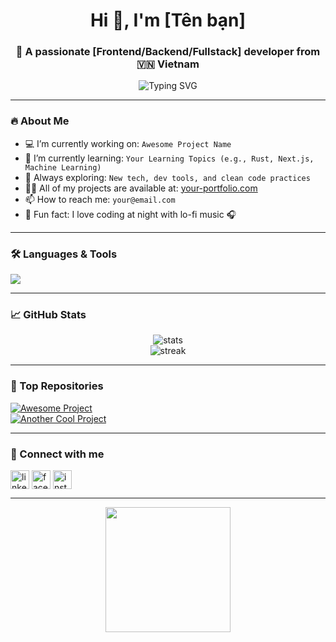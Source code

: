 <h1 align="center">Hi 👋, I'm [Tên bạn]</h1>
<h3 align="center">🚀 A passionate [Frontend/Backend/Fullstack] developer from 🇻🇳 Vietnam</h3>

<p align="center">
  <img src="https://readme-typing-svg.demolab.com?font=Fira+Code&size=24&duration=3000&pause=1000&color=00F7FF&center=true&vCenter=true&width=435&lines=Code+Eat+Sleep+Repeat;Build+%F0%9F%9A%80+Awesome+Projects;Sharing+Dev+Love+%F0%9F%92%96" alt="Typing SVG" />
</p>

---

### 🔥 About Me
- 💻 I’m currently working on: `Awesome Project Name`  
- 🌱 I’m currently learning: `Your Learning Topics (e.g., Rust, Next.js, Machine Learning)`  
- 🧠 Always exploring: `New tech, dev tools, and clean code practices`  
- 👨‍💻 All of my projects are available at: [your-portfolio.com](https://your-portfolio.com)  
- 📫 How to reach me: `your@email.com`  
- 🧘 Fun fact: I love coding at night with lo-fi music 🎧  

---

### 🛠️ Languages & Tools

<p align="left">
  <img src="https://skillicons.dev/icons?i=js,ts,react,nextjs,nodejs,express,python,django,mongodb,postgresql,docker,git,github,vscode,figma&perline=8" />
</p>

---

### 📈 GitHub Stats

<p align="center">
  <img src="https://github-readme-stats.vercel.app/api?username=your-username&show_icons=true&theme=tokyonight" alt="stats" />
  <br/>
  <img src="https://github-readme-streak-stats.herokuapp.com/?user=your-username&theme=tokyonight" alt="streak" />
</p>

---

### 🧠 Top Repositories

[![Awesome Project](https://github-readme-stats.vercel.app/api/pin/?username=your-username&repo=awesome-repo&theme=tokyonight)](https://github.com/your-username/awesome-repo)  
[![Another Cool Project](https://github-readme-stats.vercel.app/api/pin/?username=your-username&repo=cool-repo&theme=tokyonight)](https://github.com/your-username/cool-repo)

---

### 🤝 Connect with me

<p align="left">
  <a href="https://linkedin.com/in/your-linkedin" target="blank"><img align="center" src="https://cdn-icons-png.flaticon.com/512/174/174857.png" alt="linkedin" height="30" width="30" /></a>
  <a href="https://fb.com/your-facebook" target="blank"><img align="center" src="https://cdn-icons-png.flaticon.com/512/733/733547.png" alt="facebook" height="30" width="30" /></a>
  <a href="https://www.instagram.com/your-instagram" target="blank"><img align="center" src="https://cdn-icons-png.flaticon.com/512/2111/2111463.png" alt="instagram" height="30" width="30" /></a>
</p>

---

<p align="center">
  <img src="https://github.com/your-username/your-username/raw/main/wave.gif" width="200"/>
</p>
